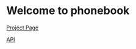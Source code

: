 # Welcome to phonebook

[Project Page](https://secure-hollows-91847.herokuapp.com/)

[API](https://secure-hollows-91847.herokuapp.com/api/persons)
